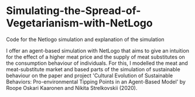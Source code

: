 # Simulating-the-Spread-of-Vegetarianism-with-NetLogo
Code for the Netlogo simulation and explanation of the simulation

I offer an agent-based simulation with NetLogo that aims to give an intuition for the effect
of a higher meat price and the supply of meat substitutes on the consumption behaviour
of individuals. For this, I modelled the meat and meat-substitute market and based parts
of the simulation of sustainable behaviour on the paper and project 'Cultural Evolution of
Sustainable Behaviors: Pro-environmental Tipping Points in an Agent-Based Model' by
Roope Oskari Kaaronen and Nikita Strelkovskii (2020).
